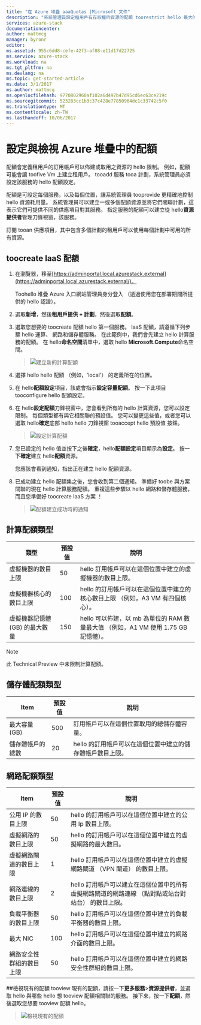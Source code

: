 ```yaml
---
title: "在 Azure 堆疊 aaaQuotas |Microsoft 文件"
description: "系統管理員設定租用戶有存取權的資源的配額 toorestrict hello 最大的數量。"
services: azure-stack
documentationcenter: 
author: mattmcg
manager: byronr
editor: 
ms.assetid: 955c6dd8-cefe-42f3-af88-e11d17d22725
ms.service: azure-stack
ms.workload: na
ms.tgt_pltfrm: na
ms.devlang: na
ms.topic: get-started-article
ms.date: 3/1/2017
ms.author: mattmcg
ms.openlocfilehash: 9770802960af102a6d497b47d95cd6ec63ce219c
ms.sourcegitcommit: 523283cc1b3c37c428e77850964dc1c33742c5f0
ms.translationtype: MT
ms.contentlocale: zh-TW
ms.lasthandoff: 10/06/2017
---
```

# <a name="set-and-view-quotas-in-azure-stack"></a>設定與檢視 Azure 堆疊中的配額
配額會定義租用戶的訂用帳戶可以佈建或取用之資源的 hello 限制。 例如，配額可能會讓 toofive Vm 上建立租用戶。 tooadd 服務 tooa 計劃，系統管理員必須設定該服務的 hello 配額設定。

配額是可設定每個服務，以及每個位置，讓系統管理員 tooprovide 更精確地控制 hello 資源耗用量。 系統管理員可以建立一或多個配額資源並將它們關聯計劃，這表示它們可提供不同的供應項目對其服務。 指定服務的配額可以建立從 hello**資源提供者**管理刀鋒視窗，該服務。

訂閱 tooan 供應項目，其中包含多個計劃的租用戶可以使用每個計劃中可用的所有資源。

## <a name="toocreate-an-iaas-quota"></a>toocreate IaaS 配額
1. 在瀏覽器，移至[https://adminportal.local.azurestack.external](https://adminportal.local.azurestack.external/)。
   
   Toohello 堆疊 Azure 入口網站管理員身分登入 （透過使用您在部署期間所提供的 hello 認證）。
2. 選取**新增**，然後**租用戶提供 + 計劃**，然後選取**配額**。
3. 選取您想要的 toocreate 配額 hello 第一個服務。 IaaS 配額，請遵循下列步驟 hello 運算、 網路和儲存體服務。
   在此範例中，我們會先建立 hello 計算服務的配額。 在 hello**命名空間**清單中，選取 hello **Microsoft.Compute**命名空間。
   
   > ![建立新的計算配額](./media/azure-stack-setting-quota/NewComputeQuota.PNG)
   > 
   > 
4. 選擇 hello hello 配額 （例如，'local'） 的定義所在的位置。
5. 在 hello**配額設定**項目，該處會指示**設定容量配額**。 按一下此項目 tooconfigure hello 配額設定。
6. 在 hello**設定配額**刀鋒視窗中，您會看到所有的 hello 計算資源，您可以設定限制。 每個類型都有與它相關聯的預設值。 您可以變更這些值，或者您可以選取 hello**確定**底部 hello hello 刀鋒視窗 tooaccept hello 預設值 按鈕。
   
   > ![設定計算配額](./media/azure-stack-setting-quota/SetQuotasBladeCompute.PNG)
   > 
   > 
7. 您已設定的 hello 值並按下之後**確定**，hello**配額設定**項目顯示為**設定**。 按一下**確定**建立 hello**配額**資源。
   
   您應該會看到通知，指出正在建立 hello 配額資源。
8. 已成功建立 hello 配額集之後，您會收到第二個通知。 準備好 toobe 與方案關聯的現在 hello 計算服務配額。 重複這些步驟以 hello 網路和儲存體服務，而且您準備好 toocreate IaaS 方案 ！
   
   > ![配額建立成功時的通知](./media/azure-stack-setting-quota/QuotaSuccess.png)
   > 
   > 

## <a name="compute-quota-types"></a>計算配額類型
| **類型** | **預設值** | **說明** |
| --- | --- | --- |
| 虛擬機器的數目上限 |50 |hello 訂用帳戶可以在這個位置中建立的虛擬機器的數目上限。 |
| 虛擬機器核心的數目上限 |100 |hello 的訂用帳戶可以在這個位置中建立的核心數目上限 （例如，A3 VM 有四個核心）。 |
| 虛擬機器記憶體 (GB) 的最大數量 |150 |hello 可以佈建，以 mb 為單位的 RAM 數量最大值 （例如，A1 VM 使用 1.75 GB 記憶體）。 |

> [!NOTE]
> 此 Technical Preview 中未限制計算配額。
> 
> 

## <a name="storage-quota-types"></a>儲存體配額類型
| **Item** | **預設值** | **說明** |
| --- | --- | --- |
| 最大容量 (GB) |500 |訂用帳戶可以在這個位置取用的總儲存體容量。 |
| 儲存體帳戶的總數 |20 |hello 的訂用帳戶可以在這個位置中建立的儲存體帳戶數目上限。 |

## <a name="network-quota-types"></a>網路配額類型
| **Item** | **預設值** | **說明** |
| --- | --- | --- |
| 公用 IP 的數目上限 |50 |hello 的訂用帳戶可以在這個位置中建立的公用 Ip 數目上限。 |
| 虛擬網路的數目上限 |50 |hello 的訂用帳戶可以在這個位置中建立的虛擬網路的最大數目。 |
| 虛擬網路閘道的數目上限 |1 |hello 訂用帳戶可以在這個位置中建立的虛擬網路閘道 （VPN 閘道） 的數目上限。 |
| 網路連線的數目上限 |2 |hello 訂用帳戶可以建立在這個位置中的所有虛擬網路閘道的網路連線 （點對點或站台對站台） 的數目上限。 |
| 負載平衡器的數目上限 |50 |hello 訂用帳戶可以在這個位置中建立的負載平衡器的數目上限。 |
| 最大 NIC |100 |hello 訂用帳戶可以在這個位置中建立的網路介面的數目上限。 |
| 網路安全性群組的數目上限 |50 |hello 訂用帳戶可以在這個位置中建立的網路安全性群組的數目上限。 |

##<a name="view-an-existing-quota"></a>檢視現有的配額
tooview 現有的配額，請按一下**更多服務**>**資源提供者**，並選取 hello 與哪些 hello 想 tooview 配額相關聯的服務。 接下來，按一下**配額**，然後選取您想要 tooview 配額 hello。
   > ![檢視現有的配額](./media/azure-stack-setting-quota/ExistingQuota.PNG)
